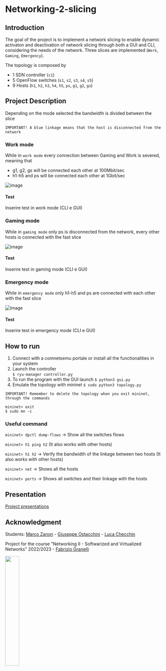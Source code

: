 # Networking-2-slicing

## Introduction
The goal of the project is to implement a network slicing to enable dynamic activaton and deactivation of network slicing through both a GUI and CLI, considering the needs of the network. Three slices are implemented (```Work```, ```Gaming```, ```Emergency```).

The topology is composed by
- 1 SDN controller (```c1```)
- 5 OpenFlow switches (```s1```, ```s2```, ```s3```, ```s4```, ```s5```)
- 9 Hosts (```h1```, ```h2```, ```h3```, ```h4```, ```h5```, ```ps```, ```g1```, ```g2```, ```gs```)

## Project Description
Depending on the mode selected the bandwidth is divided between the slice

```IMPORTANT! A blue linkage means that the host is disconnected from the network```

### Work mode
While in ```work mode``` every connection between Gaming and Work is severed, meaning that 
- g1, g2, gs will be connected each other at 100Mbit/sec
- h1-h5 and ps will be connected each other at 1Gbit/sec 

![image](images/Work.png)

#### Test

Inserire test in work mode (CLI e GUI)

### Gaming mode
While in ```gaming mode``` only ps is disconnected from the network, every other hosts is connected with the fast slice

![image](images/Gaming.png)

#### Test

Inserire test in gaming mode (CLI e GUI)

### Emergency mode
While in ```emergency mode``` only h1-h5 and ps are connected with each other with the fast slice

![image](images/Emergency.png)

#### Test

Inserire test in emergency mode (CLI e GUI)

## How to run
1. Connect with a comnetsemu portale or install all the functionalities in your system
2. Launch the controller  
```$ ryu-manager controller.py```
3. To run the program with the GUI launch
```$ python3 gui.py```
4. Emulate the topology with mininet
```$ sudo python3 topology.py```

```IMPORTANT! Remember to delete the topology when you exit mininet, through the commands```

```
mininet> exit
$ sudo mn -c
```

### Useful command 
```mininet> dpctl dump-flows``` -> Show all the switches flows

```mininet> h1 ping h2``` (It also works with other hosts) 

```mininet> h1 h2``` -> Verify the bandwidth of the linkage between two hosts (It also works with other hosts) 

```mininet> net``` -> Shows all the hosts

```mininet> ports``` -> Shows all switches and their linkage with the hosts


## Presentation
[Project presentations]()

## Acknowledgment
Students: [Marco Zanon](https://github.com/marco-zan) - [Giuseppe Ostacchini](https://github.com/beppeosta) - [Luca Checchin](https://github.com/Kayser9)

Project for the course "Networking II - Softwarized and Virtualized Networks" 2022/2023 - [
Fabrizio Granelli](https://webapps.unitn.it/du/it/Persona/PER0003067/Curriculum)


<img src="https://user-images.githubusercontent.com/101217680/231458391-f247b1ba-2c5b-474d-ad5f-a40939d57d3d.png" width=30% height=30%>
